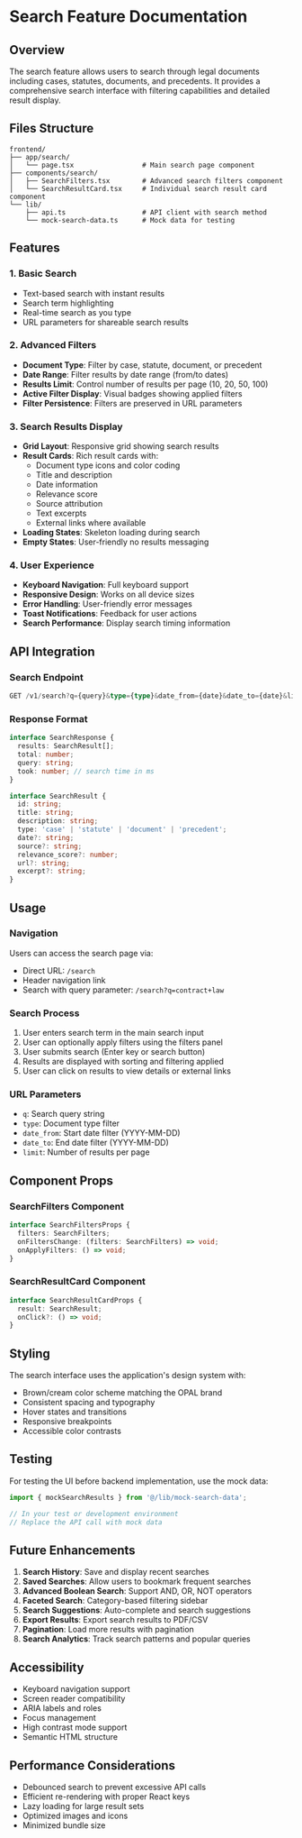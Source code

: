# Search Feature Documentation

## Overview

The search feature allows users to search through legal documents including cases, statutes, documents, and precedents. It provides a comprehensive search interface with filtering capabilities and detailed result display.

## Files Structure

```
frontend/
├── app/search/
│   └── page.tsx                 # Main search page component
├── components/search/
│   ├── SearchFilters.tsx        # Advanced search filters component
│   └── SearchResultCard.tsx     # Individual search result card component
└── lib/
    ├── api.ts                   # API client with search method
    └── mock-search-data.ts      # Mock data for testing
```

## Features

### 1. Basic Search
- Text-based search with instant results
- Search term highlighting
- Real-time search as you type
- URL parameters for shareable search results

### 2. Advanced Filters
- **Document Type**: Filter by case, statute, document, or precedent
- **Date Range**: Filter results by date range (from/to dates)
- **Results Limit**: Control number of results per page (10, 20, 50, 100)
- **Active Filter Display**: Visual badges showing applied filters
- **Filter Persistence**: Filters are preserved in URL parameters

### 3. Search Results Display
- **Grid Layout**: Responsive grid showing search results
- **Result Cards**: Rich result cards with:
  - Document type icons and color coding
  - Title and description
  - Date information
  - Relevance score
  - Source attribution
  - Text excerpts
  - External links where available
- **Loading States**: Skeleton loading during search
- **Empty States**: User-friendly no results messaging

### 4. User Experience
- **Keyboard Navigation**: Full keyboard support
- **Responsive Design**: Works on all device sizes
- **Error Handling**: User-friendly error messages
- **Toast Notifications**: Feedback for user actions
- **Search Performance**: Display search timing information

## API Integration

### Search Endpoint
```typescript
GET /v1/search?q={query}&type={type}&date_from={date}&date_to={date}&limit={limit}&offset={offset}
```

### Response Format
```typescript
interface SearchResponse {
  results: SearchResult[];
  total: number;
  query: string;
  took: number; // search time in ms
}

interface SearchResult {
  id: string;
  title: string;
  description: string;
  type: 'case' | 'statute' | 'document' | 'precedent';
  date?: string;
  source?: string;
  relevance_score?: number;
  url?: string;
  excerpt?: string;
}
```

## Usage

### Navigation
Users can access the search page via:
- Direct URL: `/search`
- Header navigation link
- Search with query parameter: `/search?q=contract+law`

### Search Process
1. User enters search term in the main search input
2. User can optionally apply filters using the filters panel
3. User submits search (Enter key or search button)
4. Results are displayed with sorting and filtering applied
5. User can click on results to view details or external links

### URL Parameters
- `q`: Search query string
- `type`: Document type filter
- `date_from`: Start date filter (YYYY-MM-DD)
- `date_to`: End date filter (YYYY-MM-DD)
- `limit`: Number of results per page

## Component Props

### SearchFilters Component
```typescript
interface SearchFiltersProps {
  filters: SearchFilters;
  onFiltersChange: (filters: SearchFilters) => void;
  onApplyFilters: () => void;
}
```

### SearchResultCard Component
```typescript
interface SearchResultCardProps {
  result: SearchResult;
  onClick?: () => void;
}
```

## Styling

The search interface uses the application's design system with:
- Brown/cream color scheme matching the OPAL brand
- Consistent spacing and typography
- Hover states and transitions
- Responsive breakpoints
- Accessible color contrasts

## Testing

For testing the UI before backend implementation, use the mock data:

```typescript
import { mockSearchResults } from '@/lib/mock-search-data';

// In your test or development environment
// Replace the API call with mock data
```

## Future Enhancements

1. **Search History**: Save and display recent searches
2. **Saved Searches**: Allow users to bookmark frequent searches
3. **Advanced Boolean Search**: Support AND, OR, NOT operators
4. **Faceted Search**: Category-based filtering sidebar
5. **Search Suggestions**: Auto-complete and search suggestions
6. **Export Results**: Export search results to PDF/CSV
7. **Pagination**: Load more results with pagination
8. **Search Analytics**: Track search patterns and popular queries

## Accessibility

- Keyboard navigation support
- Screen reader compatibility
- ARIA labels and roles
- Focus management
- High contrast mode support
- Semantic HTML structure

## Performance Considerations

- Debounced search to prevent excessive API calls
- Efficient re-rendering with proper React keys
- Lazy loading for large result sets
- Optimized images and icons
- Minimized bundle size
